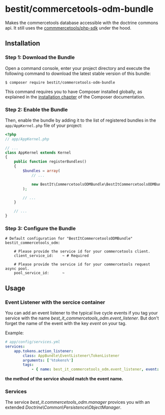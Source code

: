 # bestit/commercetools-odm-bundle

Makes the commercetools database accessible with the doctrine commons api. 
It still uses the [commmercetools/php-sdk](https://github.com/commercetools/commercetools-php-sdk) under the hood.

## Installation

### Step 1: Download the Bundle

Open a command console, enter your project directory and execute the
following command to download the latest stable version of this bundle:

```console
$ composer require bestit/commercetools-odm-bundle
```

This command requires you to have Composer installed globally, as explained
in the [installation chapter](https://getcomposer.org/doc/00-intro.md)
of the Composer documentation.

### Step 2: Enable the Bundle

Then, enable the bundle by adding it to the list of registered bundles
in the `app/AppKernel.php` file of your project:

```php
<?php
// app/AppKernel.php

// ...
class AppKernel extends Kernel
{
    public function registerBundles()
    {
        $bundles = array(
            // ...

            new BestIt\CommercetoolsODMBundle\BestItCommercetoolsODMBundle(),
        );

        // ...
    }

    // ...
}
```

### Step 3: Configure the Bundle

```
# Default configuration for "BestItCommercetoolsODMBundle"
bestit_commercetools_odm:

    # Please provide the service id for your commercetools client.
    client_service_id:    ~ # Required

    # Please provide the service id for your commercetools request async pool.
    pool_service_id:      ~
```

## Usage

### Event Listener with the sercice container

You can add an event listener to the typical live cycle events if you tag your service with the name 
_best_it_commercetools_odm.event_listener_. But don't forget the name of the event with the key _event_ on your tag.

Example:

```yaml
# app/config/services.yml
services:
    app.tokens.action_listener:
        class: AppBundle\EventListener\TokenListener
        arguments: ['%tokens%']
        tags:
            - { name: best_it_commercetools_odm.event_listener, event: postPersist }
```

**the method of the service should match the event name.**

### Services

The service _best_it.commercetools_odm.manager_ provices you with an extended _Doctrine\Common\Persistence\ObjectManager_.
